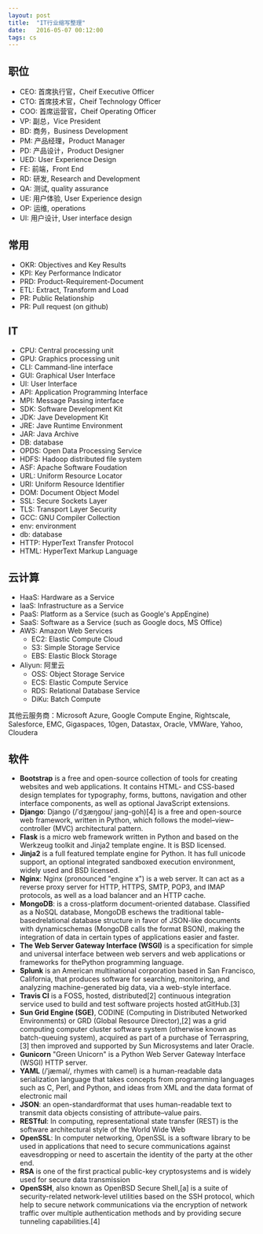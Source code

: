 ```yaml
---
layout: post
title:  "IT行业缩写整理"
date:   2016-05-07 00:12:00
tags: cs
---
```


## 职位
- CEO: 首席执行官，Cheif Executive Officer
- CTO: 首席技术官，Cheif Technology Officer
- COO: 首席运营官，Cheif Operating Officer
- VP: 副总，Vice President
- BD: 商务，Business Development
- PM: 产品经理，Product Manager
- PD: 产品设计，Product Designer
- UED: User Experience Design
- FE: 前端，Front End
- RD: 研发, Research and Development
- QA: 测试, quality assurance
- UE: 用户体验, User Experience design
- OP: 运维, operations
- UI: 用户设计, User interface design

## 常用
- OKR: Objectives and Key Results
- KPI: Key Performance Indicator
- PRD: Product-Requirement-Document
- ETL: Extract, Transform and Load
- PR: Public Relationship
- PR: Pull request (on github)

## IT
- CPU: Central processing unit
- GPU: Graphics processing unit
- CLI: Cammand-line interface
- GUI: Graphical User Interface
- UI: User Interface
- API: Application Programming Interface
- MPI: Message Passing interface
- SDK: Software Development Kit
- JDK: Jave Development Kit
- JRE: Jave Runtime Environment
- JAR: Java Archive
- DB: database
- OPDS: Open Data Processing Service
- HDFS: Hadoop distributed file system
- ASF: Apache Software Foudation
- URL: Uniform Resource Locator
- URI: Uniform Resource Identifier
- DOM: Document Object Model
- SSL: Secure Sockets Layer
- TLS: Transport Layer Security
- GCC: GNU Compiler Collection
- env: environment
- db: database
- HTTP: HyperText Transfer Protocol
- HTML: HyperText Markup Language

## 云计算
- HaaS: Hardware as a Service
- IaaS: Infrastructure as a Service
- PaaS: Platform as a Service (such as Google's AppEngine)
- SaaS: Software as a Service (such as Google docs, MS Office)
- AWS: Amazon Web Services
	- EC2: Elastic Compute Cloud
	- S3: Simple Storage Service
	- EBS: Elastic Block Storage
- Aliyun: 阿里云
	- OSS: Object Storage Service
	- ECS: Elastic Compute Service
	- RDS: Relational Database Service
	- DiKu: Batch Compute

其他云服务商：Microsoft Azure, Google Compute Engine, Rightscale, Salesforce, EMC, Gigaspaces, 10gen, Datastax, Oracle, VMWare, Yahoo, Cloudera


## 软件
- **Bootstrap** is a free and open-source collection of tools for creating websites and web applications. It contains HTML- and CSS-based design templates for typography, forms, buttons, navigation and other interface components, as well as optional JavaScript extensions.
- **Django**:  Django (/ˈdʒæŋɡoʊ/ jang-goh)[4] is a free and open-source web framework, written in Python, which follows the model–view–controller (MVC) architectural pattern.
- **Flask** is a micro web framework written in Python and based on the Werkzeug toolkit and Jinja2 template engine. It is BSD licensed.
- **Jinja2** is a full featured template engine for Python. It has full unicode support, an optional integrated sandboxed execution environment, widely used and BSD licensed.
- **Nginx**: Nginx (pronounced "engine x") is a web server. It can act as a reverse proxy server for HTTP, HTTPS, SMTP, POP3, and IMAP protocols, as well as a load balancer and an HTTP cache.
- **MongoDB**: is a cross-platform document-oriented database. Classified as a NoSQL database, MongoDB eschews the traditional table-basedrelational database structure in favor of JSON-like documents with dynamicschemas (MongoDB calls the format BSON), making the integration of data in certain types of applications easier and faster.
- **The Web Server Gateway Interface (WSGI)** is a specification for simple and universal interface between web servers and web applications or frameworks for thePython programming language.
- **Splunk** is an American multinational corporation based in San Francisco, California, that produces software for searching, monitoring, and analyzing machine-generated big data, via a web-style interface.
- **Travis CI** is a FOSS, hosted, distributed[2] continuous integration service used to build and test software projects hosted atGitHub.[3]
- **Sun Grid Engine (SGE)**, CODINE (Computing in Distributed Networked Environments) or GRD (Global Resource Director),[2] was a grid computing computer cluster software system (otherwise known as batch-queuing system), acquired as part of a purchase of Terraspring,[3] then improved and supported by Sun Microsystems and later Oracle.
- **Gunicorn** "Green Unicorn" is a Python Web Server Gateway Interface (WSGI) HTTP server.
- **YAML** (/ˈjæməl/, rhymes with camel) is a human-readable data serialization language that takes concepts from programming languages such as C, Perl, and Python, and ideas from XML and the data format of electronic mail
- **JSON**: an open-standardformat that uses human-readable text to transmit data objects consisting of attribute–value pairs.
- **RESTful**: In computing, representational state transfer (REST) is the software architectural style of the World Wide Web
- **OpenSSL**: In computer networking, OpenSSL is a software library to be used in applications that need to secure communications against eavesdropping or need to ascertain the identity of the party at the other end.
- **RSA** is one of the first practical public-key cryptosystems and is widely used for secure data transmission
- **OpenSSH**, also known as OpenBSD Secure Shell,[a] is a suite of security-related network-level utilities based on the SSH protocol, which help to secure network communications via the encryption of network traffic over multiple authentication methods and by providing secure tunneling capabilities.[4]



